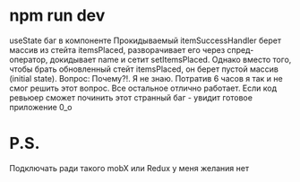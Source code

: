 # npm run dev

useState баг в компоненте <Game />
Прокидываемый itemSuccessHandler берет массив из стейта itemsPlaced, разворачивает его через спред-оператор, докидывает name и сетит setItemsPlaced.
Однако вместо того, чтобы брать обновленный стейт itemsPlaced, он берет пустой массив (initial state). Вопрос: Почему?!. Я не знаю. Потратив 6 часов я так и не смог решить этот вопрос. 
Все остальное отлично работает. Если код ревьюер сможет починить этот странный баг - увидит готовое приложение 0_o

# P.S.

Подключать ради такого mobX или Redux у меня желания нет
